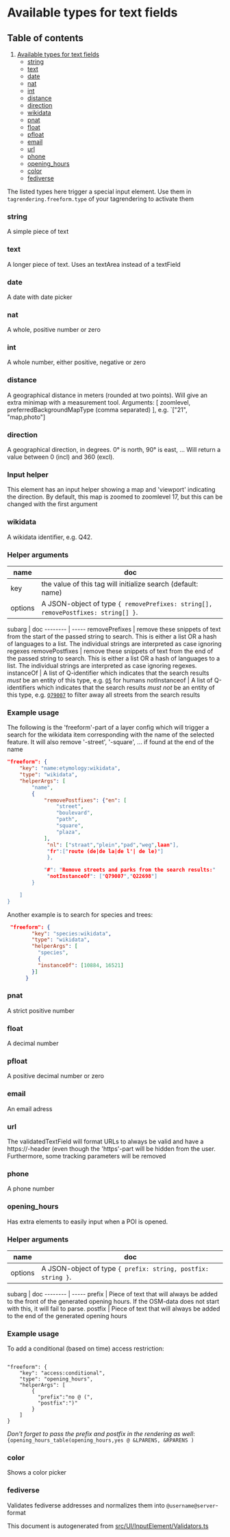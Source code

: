 [//]: # (WARNING: this file is automatically generated. Please find the sources at the bottom and edit those sources)

 Available types for text fields 
=================================



## Table of contents

1. [Available types for text fields](#available-types-for-text-fields)
    + [string](#string)
    + [text](#text)
    + [date](#date)
    + [nat](#nat)
    + [int](#int)
    + [distance](#distance)
    + [direction](#direction)
    + [wikidata](#wikidata)
    + [pnat](#pnat)
    + [float](#float)
    + [pfloat](#pfloat)
    + [email](#email)
    + [url](#url)
    + [phone](#phone)
    + [opening_hours](#opening_hours)
    + [color](#color)
    + [fediverse](#fediverse)



The listed types here trigger a special input element. Use them in `tagrendering.freeform.type` of your tagrendering to activate them



### string 



A simple piece of text



### text 



A longer piece of text. Uses an textArea instead of a textField



### date 



A date with date picker



### nat 



A  whole, positive number or zero



### int 



A whole number, either positive, negative or zero



### distance 



A geographical distance in meters (rounded at two points). Will give an extra minimap with a measurement tool. Arguments: [ zoomlevel, preferredBackgroundMapType (comma separated) ], e.g. `["21", "map,photo"]



### direction 



A geographical direction, in degrees. 0° is north, 90° is east, ... Will return a value between 0 (incl) and 360 (excl).

### Input helper

This element has an input helper showing a map and 'viewport' indicating the direction. By default, this map is zoomed to zoomlevel 17, but this can be changed with the first argument



### wikidata 



A wikidata identifier, e.g. Q42. 

### Helper arguments 

 

name | doc
------ | -----
key | the value of this tag will initialize search (default: name)
options | A JSON-object of type `{ removePrefixes: string[], removePostfixes: string[] }`. 

subarg \| doc
-------- | -----
removePrefixes | remove these snippets of text from the start of the passed string to search. This is either a list OR a hash of languages to a list. The individual strings are interpreted as case ignoring regexes
removePostfixes | remove these snippets of text from the end of the passed string to search. This is either a list OR a hash of languages to a list. The individual strings are interpreted as case ignoring regexes.
instanceOf | A list of Q-identifier which indicates that the search results _must_ be an entity of this type, e.g. [`Q5`](https://www.wikidata.org/wiki/Q5) for humans
notInstanceof | A list of Q-identifiers which indicates that the search results _must not_ be an entity of this type, e.g. [`Q79007`](https://www.wikidata.org/wiki/Q79007) to filter away all streets from the search results

 

### Example usage 

 The following is the 'freeform'-part of a layer config which will trigger a search for the wikidata item corresponding with the name of the selected feature. It will also remove '-street', '-square', ... if found at the end of the name

```json
"freeform": {
    "key": "name:etymology:wikidata",
    "type": "wikidata",
    "helperArgs": [
        "name",
        {
            "removePostfixes": {"en": [
                "street",
                "boulevard",
                "path",
                "square",
                "plaza",
            ],
             "nl": ["straat","plein","pad","weg",laan"],
             "fr":["route (de|de la|de l'| de le)"]
             },

            "#": "Remove streets and parks from the search results:"
             "notInstanceOf": ["Q79007","Q22698"]
        }

    ]
}
```

Another example is to search for species and trees:

```json
 "freeform": {
        "key": "species:wikidata",
        "type": "wikidata",
        "helperArgs": [
          "species",
          {
          "instanceOf": [10884, 16521]
        }]
      }
```




### pnat 



A strict positive number



### float 



A decimal number



### pfloat 



A positive decimal number or zero



### email 



An email adress



### url 



The validatedTextField will format URLs to always be valid and have a https://-header (even though the 'https'-part will be hidden from the user. Furthermore, some tracking parameters will be removed



### phone 



A phone number



### opening_hours 



Has extra elements to easily input when a POI is opened. 

### Helper arguments 

 

name | doc
------ | -----
options | A JSON-object of type `{ prefix: string, postfix: string }`.  

subarg \| doc
-------- | -----
prefix | Piece of text that will always be added to the front of the generated opening hours. If the OSM-data does not start with this, it will fail to parse.
postfix | Piece of text that will always be added to the end of the generated opening hours

 

### Example usage 

 To add a conditional (based on time) access restriction:

```

"freeform": {
    "key": "access:conditional",
    "type": "opening_hours",
    "helperArgs": [
        {
          "prefix":"no @ (",
          "postfix":")"
        }
    ]
}
```

*Don't forget to pass the prefix and postfix in the rendering as well*: `{opening_hours_table(opening_hours,yes @ &LPARENS, &RPARENS )`



### color 



Shows a color picker



### fediverse 



Validates fediverse addresses and normalizes them into `@username@server`-format 

This document is autogenerated from [src/UI/InputElement/Validators.ts](https://github.com/pietervdvn/MapComplete/blob/develop/src/UI/InputElement/Validators.ts)
